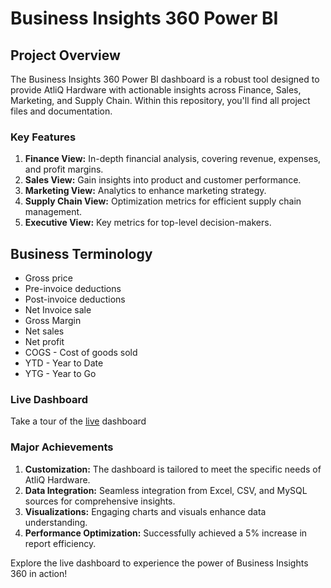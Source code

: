 # Business Insights 360 Power BI

## Project Overview
The Business Insights 360 Power BI dashboard is a robust tool designed to provide AtliQ Hardware with actionable insights across Finance, Sales, Marketing, and Supply Chain. Within this repository, you'll find all project files and documentation.

### Key Features
1. **Finance View:** In-depth financial analysis, covering revenue, expenses, and profit margins.
2. **Sales View:** Gain insights into product and customer performance.
3. **Marketing View:** Analytics to enhance marketing strategy.
4. **Supply Chain View:** Optimization metrics for efficient supply chain management.
5. **Executive View:** Key metrics for top-level decision-makers.

## Business Terminology

- Gross price
- Pre-invoice deductions
- Post-invoice deductions
- Net Invoice sale
- Gross Margin
- Net sales
- Net profit
- COGS - Cost of goods sold
- YTD - Year to Date
- YTG - Year to Go

### Live Dashboard
Take a tour of the [live](https://app.powerbi.com/view?r=eyJrIjoiYWU1YjVjZmYtMGQ2OC00MzU4LWEyZWUtYTJjYjNkMDVhY2I3IiwidCI6ImM2ZTU0OWIzLTVmNDUtNDAzMi1hYWU5LWQ0MjQ0ZGM1YjJjNCJ9) dashboard 

### Major Achievements
1. **Customization:** The dashboard is tailored to meet the specific needs of AtliQ Hardware.
2. **Data Integration:** Seamless integration from Excel, CSV, and MySQL sources for comprehensive insights.
3. **Visualizations:** Engaging charts and visuals enhance data understanding.
4. **Performance Optimization:** Successfully achieved a 5% increase in report efficiency.

Explore the live dashboard to experience the power of Business Insights 360 in action!
